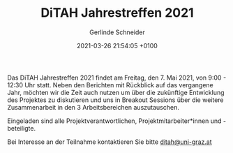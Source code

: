 ﻿---
layout: post
title:  "DiTAH Jahrestreffen 2021"
date:   2021-03-26 21:54:05 +0100
author: Gerlinde Schneider
categories: event
image: /assets/img/Ditah-02.png
hero_height: is-small
hide_share_buttons: true
---

Das DiTAH Jahrestreffen 2021 findet am Freitag, den 7. Mai 2021, von 9:00 - 12:30 Uhr statt. Neben den Berichten mit Rückblick auf das vergangene Jahr, möchten wir die Zeit auch nutzen um über die zukünftige Entwicklung des Projektes zu diskutieren und uns in Breakout Sessions über die weitere Zusammenarbeit in den 3 Arbeitsbereichen auszutauschen.

Eingeladen sind alle Projektverantwortlichen, Projektmitarbeiter*innen und -beteiligte.

Bei Interesse an der Teilnahme kontaktieren Sie bitte ditah@uni-graz.at